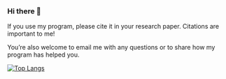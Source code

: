 ### Hi there 👋
If you use my program, please cite it in your research paper. Citations are important to me!

You’re also welcome to email me with any questions or to share how my program has helped you.

[![Top Langs](https://github-readme-stats.vercel.app/api/top-langs/?username=XinChenQC)](https://github.com/anuraghazra/github-readme-stats)


<!--
**chenxin199261/chenxin199261** is a ✨ _special_ ✨ repository because its `README.md` (this file) appears on your GitHub profile.

Here are some ideas to get you started:

- 🔭 I’m currently working on ...
- 🌱 I’m currently learning ...
- 👯 I’m looking to collaborate on ...
- 🤔 I’m looking for help with ...
- 💬 Ask me about ...
- 📫 How to reach me: ...
- 😄 Pronouns: ...
- ⚡ Fun fact: ...

### 🌱 The language I use
[![Top Langs](https://github-readme-stats.vercel.app/api/top-langs/?username=chenxin199261&layout=compact)](https://github.com/chenxin199261)
-->


